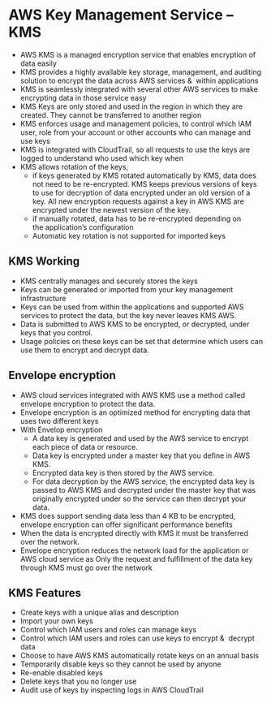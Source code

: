 # AWS Key Management Service – KMS

* AWS KMS is a managed encryption service that enables encryption of data easily
* KMS provides a highly available key storage, management, and auditing solution to encrypt the data across AWS services 
  &
   within applications
* KMS is seamlessly integrated with several other AWS services to make encrypting data in those service easy
* KMS Keys are only stored and used in the region in which they are created. They cannot be transferred to another region
* KMS enforces usage and management policies, to control which IAM user, role from your account or other accounts who can manage and use keys
* KMS is integrated with CloudTrail, so all requests to use the keys are logged to understand who used which key when
* KMS allows rotation of the keys,
  * if keys generated by KMS rotated automatically by KMS, data does not need to be re-encrypted. KMS keeps previous versions of keys to use for decryption of data encrypted under an old version of a key. All new encryption requests against a key in AWS KMS are encrypted under the newest version of the key.
  * if manually rotated, data has to be re-encrypted depending on the application’s configuration
  * Automatic key rotation is not supported for imported keys

## KMS Working

* KMS centrally manages and securely stores the keys
* Keys can be generated or imported from your key management infrastructure
* Keys can be used from within the applications and supported AWS services to protect the data, but the key never leaves KMS AWS.
* Data is submitted to AWS KMS to be encrypted, or decrypted, under keys that you control.
* Usage policies on these keys can be set that determine which users can use them to encrypt and decrypt data.

## Envelope encryption

* AWS cloud services integrated with AWS KMS use a method called envelope encryption to protect the data.
* Envelope encryption is an optimized method for encrypting data that uses two different keys
* With Envelop encryption
  * A data key is generated and used by the AWS service to encrypt each piece of data or resource.
  * Data key is encrypted under a master key that you define in AWS KMS.
  * Encrypted data key is then stored by the AWS service.
  * For data decryption by the AWS service, the encrypted data key is passed to AWS KMS and decrypted under the master key that was originally encrypted under so the service can then decrypt your data.
* KMS does support sending data less than 4 KB to be encrypted, envelope encryption can offer significant performance benefits
* When the data is encrypted directly with KMS it must be transferred over the network.
* Envelope encryption reduces the network load for the application or AWS cloud service as Only the request and fulfillment of the data key through KMS must go over the network

## KMS Features

* Create keys with a unique alias and description
* Import your own keys
* Control which IAM users and roles can manage keys
* Control which IAM users and roles can use keys to encrypt 
  &
   decrypt data
* Choose to have AWS KMS automatically rotate keys on an annual basis
* Temporarily disable keys so they cannot be used by anyone
* Re-enable disabled keys
* Delete keys that you no longer use
* Audit use of keys by inspecting logs in AWS CloudTrail



